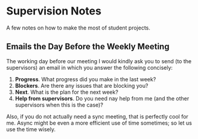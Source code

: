 

# Supervision Notes

A few notes on how to make the most of student projects.

## Emails the Day Before the Weekly Meeting

The working day before our meeting I would kindly ask you to send (to the supervisors) an email in which you answer the following concisely: 
1. **Progress**. What progress did you make in the last week?
2. **Blockers**. Are there any issues that are blocking you?
3. **Next**. What is the plan for the next week?
4. **Help from supervisors**. Do you need nay help from me (and the other supervisors when this is the case)? 

Also, if you do not actually need a sync meeting, that is perfectly cool for me. Async might be even a more efficient use of time sometimes; so let us use the time wisely. 



